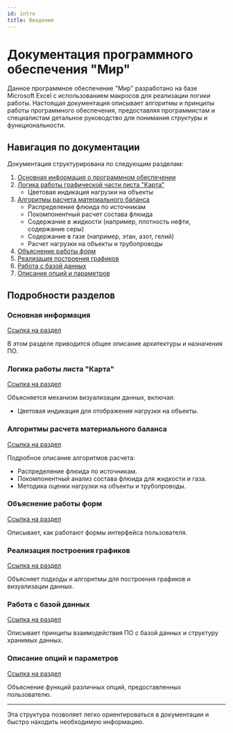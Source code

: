 ```yaml
---
id: intro
title: Введение
---
```



# Документация программного обеспечения "Мир"

Данное программное обеспечение "Мир" разработано на базе Microsoft Excel с использованием макросов для реализации логики работы. Настоящая документация описывает алгоритмы и принципы работы программного обеспечения, предоставляя программистам и специалистам детальное руководство для понимания структуры и функциональности.

## Навигация по документации

Документация структурирована по следующим разделам:

1. [Основная информация о программном обеспечении](./overview.md)
2. [Логика работы графической части листа "Карта"](./map-logic.md)
   - Цветовая индикация нагрузки на объекты
3. [Алгоритмы расчета материального баланса](./material-balance.md)
   - Распределение флюида по источникам
   - Покомпонентный расчет состава флюида
   - Содержание в жидкости (например, плотность нефти, содержание серы)
   - Содержание в газе (например, этан, азот, гелий)
   - Расчет нагрузки на объекты и трубопроводы
4. [Объяснение работы форм](./forms.md)
5. [Реализация построения графиков](./charts.md)
6. [Работа с базой данных](./database.md)
7. [Описание опций и параметров](./options.md)

## Подробности разделов

### Основная информация
[Ссылка на раздел](#основная-информация)

В этом разделе приводится общее описание архитектуры и назначения ПО.

### Логика работы листа "Карта"
[Ссылка на раздел](#логика-работы-листа-карта)

Объясняется механизм визуализации данных, включая:
- Цветовая индикация для отображения нагрузки на объекты.
  
### Алгоритмы расчета материального баланса
[Ссылка на раздел](#алгоритмы-расчета-материального-баланса)

Подробное описание алгоритмов расчета:
- Распределение флюида по источникам.
- Покомпонентный анализ состава флюида для жидкости и газа.
- Методика оценки нагрузки на объекты и трубопроводы.

### Объяснение работы форм
[Ссылка на раздел](#объяснение-работы-форм)

Описывает, как работают формы интерфейса пользователя.

### Реализация построения графиков
[Ссылка на раздел](#реализация-построения-графиков)

Объясняет подходы и алгоритмы для построения графиков и визуализации данных.

### Работа с базой данных
[Ссылка на раздел](#работа-с-базой-данных)

Описывает принципы взаимодействия ПО с базой данных и структуру хранимых данных.

### Описание опций и параметров
[Ссылка на раздел](#описание-опций-и-параметров)

Объяснение функций различных опций, предоставленных пользователю.

---

Эта структура позволяет легко ориентироваться в документации и быстро находить необходимую информацию.

